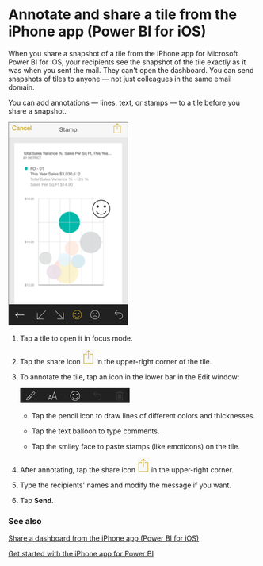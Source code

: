 <properties 
   pageTitle="Annotate and share a tile from the iPhone app (Power BI for iOS)"
   description="Annotate and share a tile from the iPhone app (Power BI for iOS)"
   services="powerbi" 
   documentationCenter="" 
   authors="maggiesMSFT" 
   manager="mblythe" 
   editor=""
   tags=""/>
 
<tags
   ms.service="powerbi"
   ms.devlang="NA"
   ms.topic="article"
   ms.tgt_pltfrm="NA"
   ms.workload="powerbi"
   ms.date="11/11/2015"
   ms.author="maggies"/>
# Annotate and share a tile from the iPhone app (Power BI for iOS)

When you share a snapshot of a tile from the iPhone app for Microsoft Power BI for iOS, your recipients see the snapshot of the tile exactly as it was when you sent the mail. They can't open the dashboard. You can send snapshots of tiles to anyone — not just colleagues in the same email domain.

You can add annotations — lines, text, or stamps — to a tile before you share a snapshot.

![](media/powerbi-mobile-annotate-and-share-a-tile-from-the-iphone-app/PBI_AnnotateSmiley.png)

1.  Tap a tile to open it in focus mode.

2.  Tap the share icon ![](media/powerbi-mobile-annotate-and-share-a-tile-from-the-iphone-app/PBI_ShareIcon.png) in the upper-right corner of the tile.

3.  To annotate the tile, tap an icon in the lower bar in the Edit window:

    ![](media/powerbi-mobile-annotate-and-share-a-tile-from-the-iphone-app/PBI_AnnotateBar.png)

    -   Tap the pencil icon to draw lines of different colors and thicknesses.

    -   Tap the text balloon to type comments.

    -   Tap the smiley face to paste stamps (like emoticons) on the tile.

4.  After annotating, tap the share icon ![](media/powerbi-mobile-annotate-and-share-a-tile-from-the-iphone-app/PBI_ShareIcon.png) in the upper-right corner.

5.  Type the recipients' names and modify the message if you want.

6.  Tap **Send**.

### See also

[Share a dashboard from the iPhone app \(Power BI for iOS\)](powerbi-mobile-share-a-dashboard-from-the-iphone-app.md)

[Get started with the iPhone app for Power BI](https://support.office.com/article/Get-started-with-the-iPhone-app-for-Power-BI-preview-f4001b4f-6b9a-4363-b97e-cb1ac5dfd3f6 "Get started with the iPhone app for Power BI preview")

